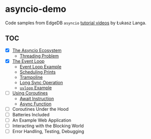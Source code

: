 # asyncio-demo

Code samples from EdgeDB `asyncio` [tutorial videos](https://youtu.be/Xbl7XjFYsN4)
by Łukasz Langa.

## TOC

- [x] [The Asyncio Ecosystem](https://youtu.be/Xbl7XjFYsN4)
    - [Threading Problem](src/the_async_ecosystem/threading_problem.py)
- [x] [The Event Loop](https://youtu.be/E7Yn5biBZ58)
    - [Event Loop Example](src/the_event_loop/event_loop_example.py)
    - [Scheduling Prints](src/the_event_loop/schedule_print.py)
    - [Trampoline](src/the_event_loop/trampoline_example.py)
    - [Long Sync Operation](src/the_event_loop/long_sync_operation.py)
    - [`uvloop` Example](src/the_event_loop/uvloop_example.py)
- [ ] [Using Coroutines](https://youtu.be/-CzqsgaXUM8)
    - [Await Instruction](src/using_coroutines/await_instruction.py)
    - [Async Function](src/using_coroutines/async_function.py)
- [ ] Coroutines Under the Hood
- [ ] Batteries Included
- [ ] An Example Web Application
- [ ] Interacting with the Blocking World
- [ ] Error Handling, Testing, Debugging
